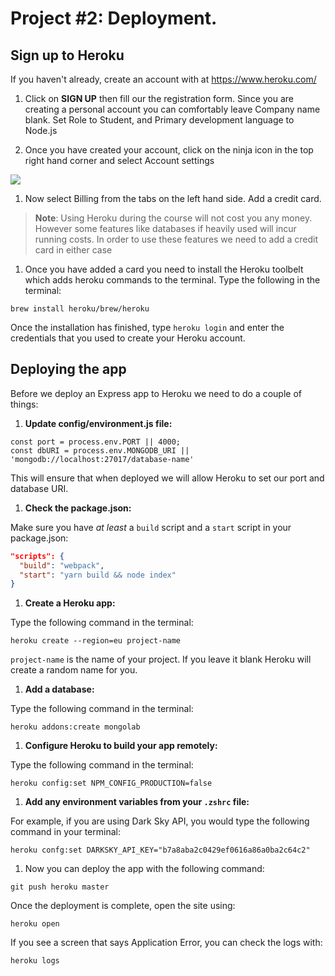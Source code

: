 # Project #2: Deployment.

## Sign up to Heroku

If you haven't already, create an account with at https://www.heroku.com/​

1. Click on **SIGN UP** then fill our the registration form. Since you are creating a personal account you can comfortably leave Company name blank. Set Role to Student, and Primary development language to Node.js

1. Once you have created your account, click on the ninja icon in the top right hand corner and select Account settings

  <img src="https://media.git.generalassemb.ly/user/15120/files/92aaaa4e-89d3-11e8-859b-5155b9350851" style="max-width:300px">

1. Now select Billing from the tabs on the left hand side. Add a credit card.

  > **Note**: Using Heroku during the course will not cost you any money. However some features like databases if heavily used will incur running costs. In order to use these features we need to add a credit card in either case

1. Once you have added a card you need to install the Heroku toolbelt which adds heroku commands to the terminal. Type the following in the terminal:

  ```
  brew install heroku/brew/heroku
  ```

  Once the installation has finished, type `heroku login` and enter the credentials that you used to create your Heroku account.

## Deploying the app

Before we deploy an Express app to Heroku we need to do a couple of things:

1. **Update config/environment.js file:**

  ```
  const port = process.env.PORT || 4000;
  const dbURI = process.env.MONGODB_URI || 'mongodb://localhost:27017/database-name'
  ```

  This will ensure that when deployed we will allow Heroku to set our port and database URI.

1. **Check the package.json:**

  Make sure you have _at least_ a `build` script and a `start` script in your package.json:

  ```json
  "scripts": {
    "build": "webpack",
    "start": "yarn build && node index"
  }
  ```

1. **Create a Heroku app:**

  Type the following command in the terminal:
  ```
  heroku create --region=eu project-name
  ```

  `project-name` is the name of your project. If you leave it blank Heroku will create a random name for you.

1. **Add a database:**

  Type the following command in the terminal:
  ```
  heroku addons:create mongolab
  ```

1. **Configure Heroku to build your app remotely:**

  Type the following command in the terminal:
  ```
  heroku config:set NPM_CONFIG_PRODUCTION=false
  ```

1. **Add any environment variables from your `.zshrc` file:**

  For example, if you are using Dark Sky API, you would type the following command in your terminal:

  ```
  heroku confg:set DARKSKY_API_KEY="b7a8aba2c0429ef0616a86a0ba2c64c2"
  ```

1. Now you can deploy the app with the following command:

  ```
  git push heroku master
  ```

Once the deployment is complete, open the site using:

```
heroku open
```

If you see a screen that says Application Error, you can check the logs with:

```
heroku logs
```
